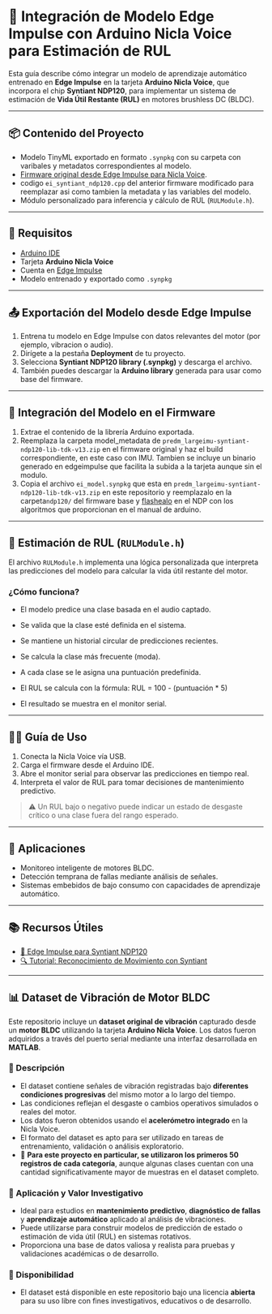 # 🧠 Integración de Modelo Edge Impulse con Arduino Nicla Voice para Estimación de RUL

Esta guía describe cómo integrar un modelo de aprendizaje automático entrenado en **Edge Impulse** en la tarjeta **Arduino Nicla Voice**, que incorpora el chip **Syntiant NDP120**, para implementar un sistema de estimación de **Vida Útil Restante (RUL)** en motores brushless DC (BLDC).

---

## 📦 Contenido del Proyecto

- Modelo TinyML exportado en formato `.synpkg` con su carpeta con varibales y metadatos correspondientes al modelo.
- [Firmware original desde Edge Impulse para Nicla Voice](https://github.com/edgeimpulse/firmware-arduino-nicla-voice).
- codigo `ei_syntiant_ndp120.cpp` del anterior firmware modificado para reemplazar asi como tambien la metadata y las variables del modelo.
- Módulo personalizado para inferencia y cálculo de RUL (`RULModule.h`).

---

## 🧰 Requisitos

- [Arduino IDE](https://www.arduino.cc/en/software)
- Tarjeta **Arduino Nicla Voice**
- Cuenta en [Edge Impulse](https://www.edgeimpulse.com)
- Modelo entrenado y exportado como `.synpkg`

---

## 📤 Exportación del Modelo desde Edge Impulse

1. Entrena tu modelo en Edge Impulse con datos relevantes del motor (por ejemplo, vibracion o audio).
2. Dirígete a la pestaña **Deployment** de tu proyecto.
3. Selecciona **Syntiant NDP120 library (.synpkg)** y descarga el archivo.
4. También puedes descargar la **Arduino library** generada para usar como base del firmware.

---

## 🔌 Integración del Modelo en el Firmware

1. Extrae el contenido de la librería Arduino exportada.
2. Reemplaza la carpeta model_metadata de `predm_largeimu-syntiant-ndp120-lib-tdk-v13.zip` en el firmware original y haz el build correspondiente, en este caso con IMU.
Tambien se incluye un binario generado en edgeimpulse que facilita la subida a la tarjeta aunque sin el modulo.
3. Copia el archivo `ei_model.synpkg` que esta en `predm_largeimu-syntiant-ndp120-lib-tdk-v13.zip` en este repositorio y reemplazalo en la carpeta`ndp120/` del firmware base y [flashealo](https://docs.arduino.cc/tutorials/nicla-voice/user-manual/) en el NDP con los algoritmos que proporcionan en el manual de arduino.

---

## 🔎 Estimación de RUL (`RULModule.h`)

El archivo `RULModule.h` implementa una lógica personalizada que interpreta las predicciones del modelo para calcular la vida útil restante del motor.

### ¿Cómo funciona?

- El modelo predice una clase basada en el audio captado.
- Se valida que la clase esté definida en el sistema.
- Se mantiene un historial circular de predicciones recientes.
- Se calcula la clase más frecuente (moda).
- A cada clase se le asigna una puntuación predefinida.
- El RUL se calcula con la fórmula:
  RUL = 100 - (puntuación * 5)


- El resultado se muestra en el monitor serial.

---

## 👨‍💻 Guía de Uso

1. Conecta la Nicla Voice vía USB.
2. Carga el firmware desde el Arduino IDE.
3. Abre el monitor serial para observar las predicciones en tiempo real.
4. Interpreta el valor de RUL para tomar decisiones de mantenimiento predictivo.

> ⚠️ Un RUL bajo o negativo puede indicar un estado de desgaste crítico o una clase fuera del rango esperado.

---

## 🧠 Aplicaciones

- Monitoreo inteligente de motores BLDC.
- Detección temprana de fallas mediante análisis de señales.
- Sistemas embebidos de bajo consumo con capacidades de aprendizaje automático.

---

## 📚 Recursos Útiles

- [📖 Edge Impulse para Syntiant NDP120](https://docs.edgeimpulse.com/docs/run-inference/cpp-library/on-your-syntiant-tinyml-board)
- [🔍 Tutorial: Reconocimiento de Movimiento con Syntiant](https://docs.edgeimpulse.com/docs/run-inference/hardware-specific-tutorials/motion-recognition-syntiant)


---

## 📊 Dataset de Vibración de Motor BLDC

Este repositorio incluye un **dataset original de vibración** capturado desde un **motor BLDC** utilizando la tarjeta **Arduino Nicla Voice**. Los datos fueron adquiridos a través del puerto serial mediante una interfaz desarrollada en **MATLAB**.

### 📌 Descripción

- El dataset contiene señales de vibración registradas bajo **diferentes condiciones progresivas** del mismo motor a lo largo del tiempo.
- Las condiciones reflejan el desgaste o cambios operativos simulados o reales del motor.
- Los datos fueron obtenidos usando el **acelerómetro integrado** en la Nicla Voice.
- El formato del dataset es apto para ser utilizado en tareas de entrenamiento, validación o análisis exploratorio.
- 🔢 **Para este proyecto en particular, se utilizaron los primeros 50 registros de cada categoría**, aunque algunas clases cuentan con una cantidad significativamente mayor de muestras en el dataset completo.

### 🧪 Aplicación y Valor Investigativo

- Ideal para estudios en **mantenimiento predictivo**, **diagnóstico de fallas** y **aprendizaje automático** aplicado al análisis de vibraciones.
- Puede utilizarse para construir modelos de predicción de estado o estimación de vida útil (RUL) en sistemas rotativos.
- Proporciona una base de datos valiosa y realista para pruebas y validaciones académicas o de desarrollo.

### 📂 Disponibilidad

- El dataset está disponible en este repositorio bajo una licencia **abierta** para su uso libre con fines investigativos, educativos o de desarrollo.
